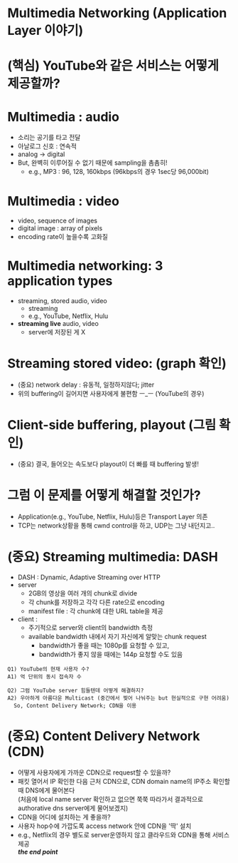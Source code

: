 # Multimedia Networking (Application Layer 이야기)

# (핵심) YouTube와 같은 서비스는 어떻게 제공할까?  

# Multimedia : audio  
* 소리는 공기를 타고 전달  
* 아날로그 신호 : 연속적    
* analog → digital  
* But, 완벽히 이루어질 수 없기 때문에 sampling을 촘촘히!  
  * e.g., MP3 : 96, 128, 160kbps (96kbps의 경우 1sec당 96,000bit)  

# Multimedia : video  
* video, sequence of images  
* digital image : array of pixels  
* encoding rate이 높을수록 고화질  

# Multimedia networking: 3 application types  
* streaming, stored audio, video  
  * streaming
  * e.g., YouTube, Netflix, Hulu
* <b>streaming live</b> audio, video
  * server에 저장된 게 X  

# Streaming stored video: (graph 확인)  
  * (중요) network delay : 유동적, 일정하지않다; jitter  
  * 위의 buffering이 길어지면 사용자에게 불편함 ㅡ_ㅡ  (YouTube의 경우)  

# Client-side buffering, playout (그림 확인)  
  * (중요) 결국, 들어오는 속도보다 playout이 더 빠를 때 buffering 발생!  

# 그럼 이 문제를 어떻게 해결할 것인가?
  * Application(e.g., YouTube, Netflix, Hulu)등은 Transport Layer 의존
  * TCP는 network상황을 통해 cwnd control을 하고, UDP는 그냥 내던지고..  

# (중요) Streaming multimedia: DASH
  * DASH : Dynamic, Adaptive Streaming over HTTP  
  * server
    * 2GB의 영상을 여러 개의 chunk로 divide  
    * 각 chunk를 저장하고 각각 다른 rate으로 encoding  
    * manifest file : 각 chunk에 대한 URL table을 제공  
  * client :  
    * 주기적으로 server와 client의 bandwidth 측정  
    * available bandwidth 내에서 자기 자신에게 알맞는 chunk request  
      * bandwidth가 좋을 때는 1080p를 요청할 수 있고,  
      * bandwidth가 좋지 않을 때에는 144p 요청할 수도 있음  

~~~~  
Q1) YouTube의 현재 사용자 수?  
A1) 억 단위의 동시 접속자 수    

Q2) 그럼 YouTube server 힘들텐데 어떻게 해결하지?  
A2) 우아하게 아름다운 Multicast (중간에서 찢어 나눠주는 but 현실적으로 구현 어려움)  
  So, Content Delivery Network; CDN을 이용  
~~~~  

# (중요) Content Delivery Network (CDN)  
  * 어떻게 사용자에게 가까운 CDN으로 request할 수 있을까?  
  * 패킷 열어서 IP 확인한 다음 근처 CDN으로, CDN domain name의 IP주소 확인할 때 DNS에게 물어본다  
    (처음에 local name server 확인하고 없으면 쭉쭉 따라가서 결과적으로 authorative dns server에게 물어보겠지)  
  * CDN을 어디에 설치하는 게 좋을까?  
  * 사용자 hop수에 가깝도록 access network 안에 CDN을 '딱' 설치  
  * e.g., Netflix의 경우 별도로 server운영하지 않고 클라우드와 CDN을 통해 서비스 제공  
<b>*the end point*</b>   
